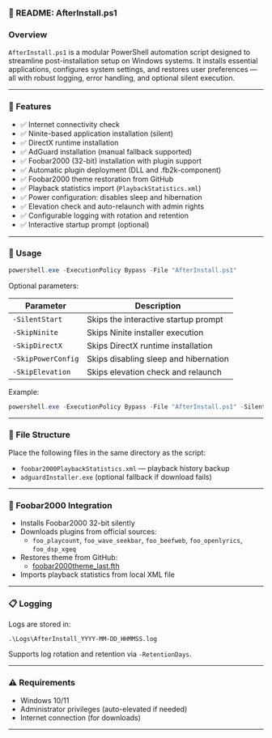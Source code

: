 ### 📄 README: AfterInstall.ps1

### Overview

`AfterInstall.ps1` is a modular PowerShell automation script designed to streamline post-installation setup on Windows systems. It installs essential applications, configures system settings, and restores user preferences — all with robust logging, error handling, and optional silent execution.

---

### 🔧 Features

- ✅ Internet connectivity check  
- ✅ Ninite-based application installation (silent)  
- ✅ DirectX runtime installation  
- ✅ AdGuard installation (manual fallback supported)  
- ✅ Foobar2000 (32-bit) installation with plugin support  
- ✅ Automatic plugin deployment (DLL and .fb2k-component)  
- ✅ Foobar2000 theme restoration from GitHub  
- ✅ Playback statistics import (`PlaybackStatistics.xml`)  
- ✅ Power configuration: disables sleep and hibernation  
- ✅ Elevation check and auto-relaunch with admin rights  
- ✅ Configurable logging with rotation and retention  
- ✅ Interactive startup prompt (optional)

---

### 🚀 Usage

```powershell
powershell.exe -ExecutionPolicy Bypass -File "AfterInstall.ps1"
```

Optional parameters:

| Parameter             | Description                                      |
|----------------------|--------------------------------------------------|
| `-SilentStart`        | Skips the interactive startup prompt             |
| `-SkipNinite`         | Skips Ninite installer execution                 |
| `-SkipDirectX`        | Skips DirectX runtime installation               |
| `-SkipPowerConfig`    | Skips disabling sleep and hibernation            |
| `-SkipElevation`      | Skips elevation check and relaunch               |

Example:

```powershell
powershell.exe -ExecutionPolicy Bypass -File "AfterInstall.ps1" -SilentStart -SkipDirectX
```

---

### 📁 File Structure

Place the following files in the same directory as the script:

- `foobar2000PlaybackStatistics.xml` — playback history backup
- `adguardInstaller.exe` (optional fallback if download fails)

---

### 🎵 Foobar2000 Integration

- Installs Foobar2000 32-bit silently
- Downloads plugins from official sources:
  - `foo_playcount`, `foo_wave_seekbar`, `foo_beefweb`, `foo_openlyrics`, `foo_dsp_xgeq`
- Restores theme from GitHub:
  - [foobar2000theme_last.fth](https://github.com/obeliksgall/AfterInstall/raw/refs/heads/main/foobar2000/foobar2000theme_last.fth)
- Imports playback statistics from local XML file

---

### 📋 Logging

Logs are stored in:

```
.\Logs\AfterInstall_YYYY-MM-DD_HHMMSS.log
```

Supports log rotation and retention via `-RetentionDays`.

---

### ⚠️ Requirements

- Windows 10/11
- Administrator privileges (auto-elevated if needed)
- Internet connection (for downloads)

---
